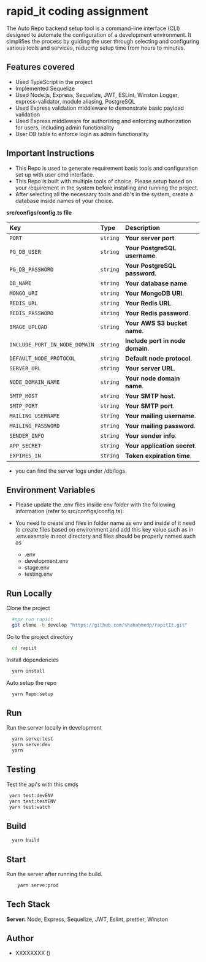# rapid_it coding assignment

The Auto Repo backend setup tool is a command-line interface (CLI) designed to automate the configuration of a development environment. It simplifies the process by guiding the user through selecting and configuring various tools and services, reducing setup time from hours to minutes.

## Features covered

- Used TypeScript in the project
- Implemented Sequelize
- Used Node.js, Express, Sequelize, JWT, ESLint, Winston  Logger, express-validator, module aliasing, PostgreSQL
- Used Express validation middleware to demonstrate basic payload validation
- Used Express middleware for authorizing and enforcing authorization for users, including admin functionality
- User DB table to enforce login as admin functionality

## Important Instructions
- This Repo is used to generate requirement basis tools and configuration set up with user cmd interface. 
- This Repo is built with multiple tools of choice. Please setup based on your requirement in the system before installing and running the project.
- After selecting all the necessary tools and db's in the system, create a database inside names of your choice.

**src/configs/config.ts file**

| Key                  | Type     | Description                       |
| :------------------- | :------- | :---------------------------------|
| `PORT`               | `string` | **Your server port**.             |
| `PG_DB_USER`         | `string` | **Your PostgreSQL username**.     |
| `PG_DB_PASSWORD`     | `string` | **Your PostgreSQL password**.     |
| `DB_NAME`            | `string` | **Your database name**.           |
| `MONGO_URI`          | `string` | **Your MongoDB URI**.             |
| `REDIS_URL`          | `string` | **Your Redis URL**.               |
| `REDIS_PASSWORD`     | `string` | **Your Redis password**.          |
| `IMAGE_UPLOAD`       | `string` | **Your AWS S3 bucket name**.      |
| `INCLUDE_PORT_IN_NODE_DOMAIN` | `string` | **Include port in node domain**. |
| `DEFAULT_NODE_PROTOCOL` | `string` | **Default node protocol**.       |
| `SERVER_URL`         | `string` | **Your server URL**.              |
| `NODE_DOMAIN_NAME`   | `string` | **Your node domain name**.        |
| `SMTP_HOST`          | `string` | **Your SMTP host**.               |
| `SMTP_PORT`          | `string` | **Your SMTP port**.               |
| `MAILING_USERNAME`   | `string` | **Your mailing username**.       |
| `MAILING_PASSWORD`   | `string` | **Your mailing password**.       |
| `SENDER_INFO`        | `string` | **Your sender info**.             |
| `APP_SECRET`         | `string` | **Your application secret**.      |
| `EXPIRES_IN`         | `string` | **Token expiration time**.        |

- you can find the server logs under /db/logs.

## Environment Variables
- Please update the .env files inside env folder  with the following information (refer to src/configs/config.ts):

- You need to create and files in folder name as env and inside of it need to create files based on environment and add this key value such as in .env.example in root directory and files should be properly named such as  
  - .env
  - development.env
  - stage.env
  - testing.env

## Run Locally

Clone the project

```bash
  #npx run rapiit
  git clone -b develop "https://github.com/shahahmedp/rapitIt.git"

```

Go to the project directory

```bash
  cd rapiit
```

Install dependencies

```bash
  yarn install
```
Auto setup the repo

```bash
  yarn Repo:setup
```
## Run

Run the server locally in development

```bash
  yarn serve:test
  yarn serve:dev
  yarn 
```
## Testing
 Test the api's with this cmds

 ```bash
  yarn test:devENV
  yarn test:testENV
  yarn test:watch
 ```
## Build

```bash
  yarn build
```

## Start

Run the server after running the build.

```bash
    yarn serve:prod
```

## Tech Stack

**Server:** Node, Express, Sequelize, JWT, Eslint, prettier, Winston

## Author

- XXXXXXXX ()
